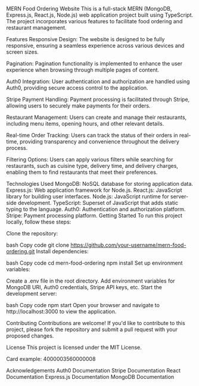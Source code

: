 MERN Food Ordering Website
This is a full-stack MERN (MongoDB, Express.js, React.js, Node.js) web application project built using TypeScript. The project incorporates various features to facilitate food ordering and restaurant management.

Features
Responsive Design: The website is designed to be fully responsive, ensuring a seamless experience across various devices and screen sizes.

Pagination: Pagination functionality is implemented to enhance the user experience when browsing through multiple pages of content.

Auth0 Integration: User authentication and authorization are handled using Auth0, providing secure access control to the application.

Stripe Payment Handling: Payment processing is facilitated through Stripe, allowing users to securely make payments for their orders.

Restaurant Management: Users can create and manage their restaurants, including menu items, opening hours, and other relevant details.

Real-time Order Tracking: Users can track the status of their orders in real-time, providing transparency and convenience throughout the delivery process.

Filtering Options: Users can apply various filters while searching for restaurants, such as cuisine type, delivery time, and delivery charges, enabling them to find restaurants that meet their preferences.

Technologies Used
MongoDB: NoSQL database for storing application data.
Express.js: Web application framework for Node.js.
React.js: JavaScript library for building user interfaces.
Node.js: JavaScript runtime for server-side development.
TypeScript: Superset of JavaScript that adds static typing to the language.
Auth0: Authentication and authorization platform.
Stripe: Payment processing platform.
Getting Started
To run this project locally, follow these steps:

Clone the repository:

bash
Copy code
git clone https://github.com/your-username/mern-food-ordering.git
Install dependencies:

bash
Copy code
cd mern-food-ordering
npm install
Set up environment variables:

Create a .env file in the root directory.
Add environment variables for MongoDB URI, Auth0 credentials, Stripe API keys, etc.
Start the development server:

bash
Copy code
npm start
Open your browser and navigate to http://localhost:3000 to view the application.

Contributing
Contributions are welcome! If you'd like to contribute to this project, please fork the repository and submit a pull request with your proposed changes.

License
This project is licensed under the MIT License.


Card example: 4000003560000008

Acknowledgements
Auth0 Documentation
Stripe Documentation
React Documentation
Express.js Documentation
MongoDB Documentation
